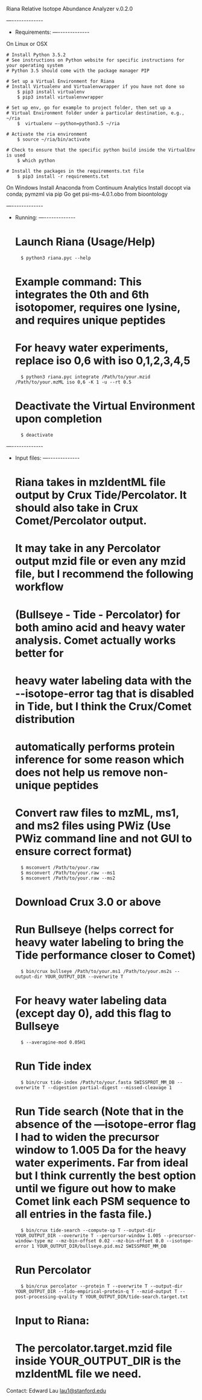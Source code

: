 Riana Relative Isotope Abundance Analyzer v.0.2.0

—-------------
- Requirements:
—-------------

On Linux or OSX

	# Install Python 3.5.2
	# See instructions on Python website for specific instructions for your operating system
	# Python 3.5 should come with the package manager PIP

	# Set up a Virtual Environment for Riana
	# Install Virtualenv and Virtualenvwrapper if you have not done so
		$ pip3 install virtualenv
		$ pip3 install virtualenvwrapper

	# Set up env, go for example to project folder, then set up a
	# Virtual Environment folder under a particular destination, e.g., ~/ria
		$  virtualenv —-python=python3.5 ~/ria

	# Activate the ria environment
		$ source ~/ria/bin/activate

	# Check to ensure that the specific python build inside the VirtualEnv is used
		$ which python

	# Install the packages in the requirements.txt file
		$ pip3 install -r requirements.txt

On Windows
	Install Anaconda from Continuum Analytics
	Install docopt via conda; pymzml via pip
	Go get psi-ms-4.0.1.obo from bioontology

—-------------
- Running:
—-------------
	
	# Launch Riana (Usage/Help)
		$ python3 riana.pyc --help

	# Example command: This integrates the 0th and 6th isotopomer, requires one lysine, and requires unique peptides
	# For heavy water experiments, replace iso 0,6 with iso 0,1,2,3,4,5 
		$ python3 riana.pyc integrate /Path/to/your.mzid /Path/to/your.mzML iso 0,6 -K 1 -u --rt 0.5

	# Deactivate the Virtual Environment upon completion
		$ deactivate

—-------------
- Input files:
—-------------

	# Riana takes in mzIdentML file output by Crux Tide/Percolator. It should also take in Crux Comet/Percolator output.
	# It may take in any Percolator output mzid file or even any mzid file, but I recommend the following workflow
	# (Bullseye - Tide - Percolator) for both amino acid and heavy water analysis. Comet actually works better for
	# heavy water labeling data with the --isotope-error tag that is disabled in Tide, but I think the Crux/Comet distribution
	# automatically performs protein inference for some reason which does not help us remove non-unique peptides

	# Convert raw files to mzML,  ms1, and ms2 files using PWiz (Use PWiz command line and not GUI to ensure correct format)
		$ msconvert /Path/to/your.raw 
		$ msconvert /Path/to/your.raw --ms1
		$ msconvert /Path/to/your.raw --ms2

	# Download Crux 3.0 or above

	# Run Bullseye (helps correct for heavy water labeling to bring the Tide performance closer to Comet)
		$ bin/crux bullseye /Path/to/your.ms1 /Path/to/your.ms2s --output-dir YOUR_OUTPUT_DIR --overwrite T

	# For heavy water labeling data (except day 0), add this flag to Bullseye
		$ --averagine-mod 0.05H1

	# Run Tide index
		$ bin/crux tide-index /Path/to/your.fasta SWISSPROT_MM_DB --overwrite T --digestion partial-digest --missed-cleavage 1

	# Run Tide search (Note that in the absence of the —isotope-error flag I had to widen the precursor window to 1.005 Da for the heavy water experiments. Far from ideal but I think currently the best option until we figure out how to make Comet link each PSM sequence to all entries in the fasta file.)
		$ bin/crux tide-search --compute-sp T --output-dir YOUR_OUTPUT_DIR --overwrite T --percursor-window 1.005 --precursor-window-type mz --mz-bin-offset 0.02 --mz-bin-offset 0.0 --isotope-error 1 YOUR_OUTPUT_DIR/bullseye.pid.ms2 SWISSPROT_MM_DB

	# Run Percolator
		$ bin/crux percolator --protein T --overwrite T --output-dir YOUR_OUTPUT_DIR --fido-empirical-protein-q T --mzid-output T --post-processing-qvality T YOUR_OUTPUT_DIR/tide-search.target.txt

	# Input to Riana: 
	# The percolator.target.mzid file inside YOUR_OUTPUT_DIR is the mzIdentML file we need.



Contact: Edward Lau
lau1@stanford.edu